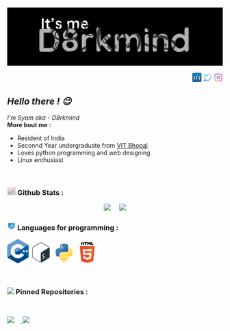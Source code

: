 
<p align="center"><a href="https://github.com/d8rkmind">
 <img src="https://raw.githubusercontent.com/d8rkmind/d8rkmind/main/logo.jpg" />
 </p>
 <p align="right">
  <a href="https://www.linkedin.com/in/syam-sv-527690216/"><img src="https://raw.githubusercontent.com/d8rkmind/d8rkmind/main/linkedin-64.png" width=21 ></a>
   <a href="https://twitter.com/SyamSv/"><img src="https://raw.githubusercontent.com/d8rkmind/d8rkmind/06d5e527ed143664109ce5126000a1833a4e0ee0/twitter.svg" width=21/></a>
  <a href="https://www.instagram.com/_d8rkmind_/"><img src="https://raw.githubusercontent.com/d8rkmind/d8rkmind/a00b44f21c5df1c5b2fc2bd4efaa3b2e0361e1d6/instagram.svg" width=21/></a>

  </p>

<h2><i>Hello there ! 😉</i></h2>
<i>I'm Syam aka - D8rkmind</i>
<br>
<b> More bout me :</b>

* Resident of India
* Seconnd Year undergraduate from <a href ="https://vitbhopal.ac.in/">VIT Bhopal</a>
* Loves python programming and web designing
* Linux enthusiast

<br>
<h3><img src="https://raw.githubusercontent.com/d8rkmind/d8rkmind/main/1f4c8.png" width=20> Github Stats :</h3>
<p align="center"><a href="https://github.com/d8rkmind">
<img height="165" src="https://github-readme-stats.vercel.app/api?username=d8rkmind&show_icons=true&theme=radical&layout=compact&hide_border=true" /></a>
 &nbsp;&nbsp;&nbsp;
<a href="https://github.com/d8rkmind"><img src="https://github-readme-stats.vercel.app/api/top-langs/?username=d8rkmind&layout=compact&theme=radical&hide_border=true" height=160/>
</a>
 </p>
 <h3><img src ="https://raw.githubusercontent.com/d8rkmind/d8rkmind/main/icons8-programming-48.png" width=20> Languages for programming :</h3>
 <p>
 <img src ="https://raw.githubusercontent.com/d8rkmind/d8rkmind/main/cpp_logo.png" width=50>
 <img src ="https://raw.githubusercontent.com/d8rkmind/d8rkmind/709ef52742530c2123890dc44a9e8771fa4002ea/bash-original.svg" width=50>
 <img src ="https://raw.githubusercontent.com/d8rkmind/d8rkmind/fc8a283462042c15bab36a785278e92aacc90384/python-original.svg" width=50>
 <img src ="https://raw.githubusercontent.com/d8rkmind/d8rkmind/fc8a283462042c15bab36a785278e92aacc90384/html5-original-wordmark.svg" width=50>
 </p><br>
 <h3><img src="https://github.githubassets.com/images/icons/emoji/unicode/1f4cc.png" width=20> Pinned Repositories :</h3>
 <br><p><a href ="https://github.com/d8rkmind/PyOsint">
<img src= "https://github-readme-stats.vercel.app/api/pin/?username=d8rkmind&repo=PyOsint&show_icons=true&theme=radical&layout=compact&hide_border=true"></a>
&nbsp;&nbsp;&nbsp;<a href = "https://procys.github.io">
<img src= "https://github-readme-stats.vercel.app/api/pin/?username=Procys&repo=procys.github.io&show_icons=true&theme=radical&layout=compact&hide_border=true"></a>
 </p>

